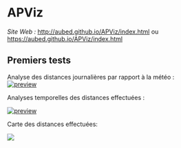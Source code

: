 <h1> APViz </h1>

<em>Site Web :</em> <a href="http://aubed.github.io/APViz/index.html">http://aubed.github.io/APViz/index.html</a> ou <a href="https://aubed.github.io/APViz/index.html">https://aubed.github.io/APViz/index.html</a>

<h2>Premiers tests</h2>
Analyse des distances journalières par rapport à la météo :
<div class='tableauPlaceholder' id='viz1548966633856' style='position: relative'><noscript><a href='https://public.tableau.com/views/Distanceenfonctiondujouretdelatemprature/Feuille1?:embed=y&:display_count=yes&publish=yes'><img alt='preview' src='https:&#47;&#47;public.tableau.com&#47;static&#47;images&#47;Di&#47;Distanceenfonctiondujouretdelatemprature&#47;Feuille1&#47;1_rss.png' style='border: none' /></a></noscript></div>

Analyses temporelles des distances effectuées :
<div class='tableauPlaceholder' id='viz1548966110536' style='position: relative'><noscript><a href=https://public.tableau.com/views/Classeur1_925/Tableaudebord1?:embed=y&:display_count=yes'><img alt='preview' src='https:&#47;&#47;public.tableau.com&#47;static&#47;images&#47;Cl&#47;Classeur1_925&#47;Tableaudebord1&#47;1_rss.png' style='border: none' /></a></noscript></div>

Carte des distances effectuées:

<div class='tableauPlaceholder' id='viz1548967542846' style='position: relative'><noscript><a href='https://public.tableau.com/profile/caroline7492#!/vizhome/DistanceVille/Feuille2'><img alt=' ' src='https:&#47;&#47;public.tableau.com&#47;static&#47;images&#47;Di&#47;DistanceVille&#47;Feuille2&#47;1_rss.png' style='border: none' /></a></noscript></div>
